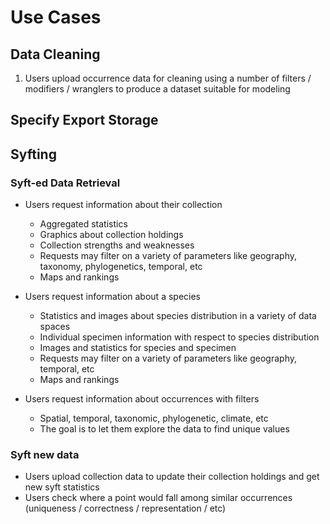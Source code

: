 # Use Cases

## Data Cleaning
1. Users upload occurrence data for cleaning using a number of filters / modifiers / wranglers to produce a dataset suitable for modeling

## Specify Export Storage
## Syfting

### Syft-ed Data Retrieval
* Users request information about their collection
  * Aggregated statistics
  * Graphics about collection holdings
  * Collection strengths and weaknesses
  * Requests may filter on a variety of parameters like geography, taxonomy, phylogenetics, temporal, etc
  * Maps and rankings

* Users request information about a species
  * Statistics and images about species distribution in a variety of data spaces
  * Individual specimen information with respect to species distribution
  * Images and statistics for species and specimen
  * Requests may filter on a variety of parameters like geography, temporal, etc
  * Maps and rankings

* Users request information about occurrences with filters
  * Spatial, temporal, taxonomic, phylogenetic, climate, etc
  * The goal is to let them explore the data to find unique values

### Syft new data

* Users upload collection data to update their collection holdings and get new syft statistics
* Users check where a point would fall among similar occurrences (uniqueness / correctness / representation / etc)

